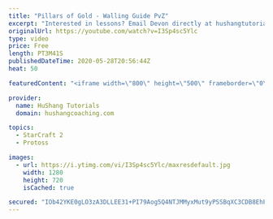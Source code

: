 ```yaml
---
title: "Pillars of Gold - Walling Guide PvZ"
excerpt: "Interested in lessons? Email Devon directly at hushangtutorials@outlook.com ------------------------------------------------------------------------------------------------------- Want to support HuShang Tutorials directly? Patreon is a website where you can contribute a monthly donation that will help"
originalUrl: https://youtube.com/watch?v=I3Sp4sc5Ylc
type: video
price: Free
length: PT3M41S
publishedDateTime: 2020-05-28T20:56:44Z
heat: 50

featuredContent: "<iframe width=\"800\" height=\"500\" frameborder=\"0\" src=\"https://www.youtube.com/embed/I3Sp4sc5Ylc\" allow=\"accelerometer; autoplay; encrypted-media; gyroscope; picture-in-picture\" allowfullscreen></iframe>"

provider:
  name: HuShang Tutorials
  domain: hushangcoaching.com

topics:
  - StarCraft 2
  - Protoss

images:
  - url: https://i.ytimg.com/vi/I3Sp4sc5Ylc/maxresdefault.jpg
    width: 1280
    height: 720
    isCached: true

secured: "IOb42YKE0gLO3zA3DLLEE31+PI79Aog5Q4NTJMMyxMut9yPSSBqXC3CDB8EhPd5HnnKY4gMWVF7j21TBc9RbQKLDSjncWYZ2khItXVACSxMvmauMrdfx9JXHVn2J6KigDS7rU6JrxX2XBhq2XpC9u3xbaBOfKzZFD4KHplKQBrJ/DDrJG85sVo8o7jMoK2Mz31CYQ74w2B66upkoxNCahh1DBgQQOiZzI5pX9wJrAp0lroeyYPhyS9j3GoyKsueDNKCikuEJfYqS3tUUOikpYpt8oKBEyRLUIwHmhE5TCLNKy8MrCnP/vmUJCuszSiD02Jt/j9UiUf/pj5nuiY614QD6z6PVtdjESG9fZ8IvCq7hHzn629tSaE00ymcrAkMtZrJx5XRdf1EfCoFZEXywzw8OrYwLJ69GtjWBj0R2mWw=;fJjZuGZbqtEjV20cwkq1/Q=="
---
```


